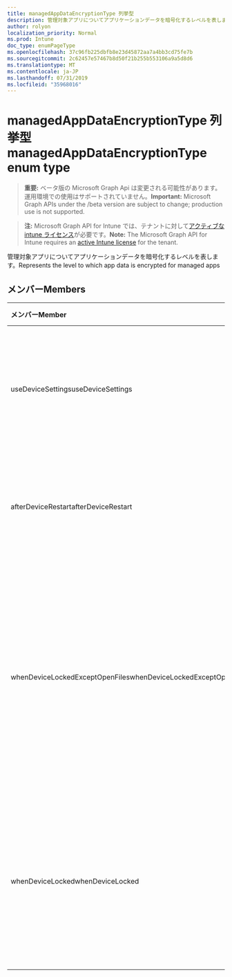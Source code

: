 ```yaml
---
title: managedAppDataEncryptionType 列挙型
description: 管理対象アプリについてアプリケーションデータを暗号化するレベルを表します。
author: rolyon
localization_priority: Normal
ms.prod: Intune
doc_type: enumPageType
ms.openlocfilehash: 37c96fb225dbfb8e23d45872aa7a4bb3cd75fe7b
ms.sourcegitcommit: 2c62457e57467b8d50f21b255b553106a9a5d8d6
ms.translationtype: MT
ms.contentlocale: ja-JP
ms.lasthandoff: 07/31/2019
ms.locfileid: "35968016"
---
```

# <a name="managedappdataencryptiontype-enum-type"></a><span data-ttu-id="5d823-103">managedAppDataEncryptionType 列挙型</span><span class="sxs-lookup"><span data-stu-id="5d823-103">managedAppDataEncryptionType enum type</span></span>

> <span data-ttu-id="5d823-104">**重要:** ベータ版の Microsoft Graph Api は変更される可能性があります。運用環境での使用はサポートされていません。</span><span class="sxs-lookup"><span data-stu-id="5d823-104">**Important:** Microsoft Graph APIs under the /beta version are subject to change; production use is not supported.</span></span>

> <span data-ttu-id="5d823-105">**注:** Microsoft Graph API for Intune では、テナントに対して[アクティブな intune ライセンス](https://go.microsoft.com/fwlink/?linkid=839381)が必要です。</span><span class="sxs-lookup"><span data-stu-id="5d823-105">**Note:** The Microsoft Graph API for Intune requires an [active Intune license](https://go.microsoft.com/fwlink/?linkid=839381) for the tenant.</span></span>

<span data-ttu-id="5d823-106">管理対象アプリについてアプリケーションデータを暗号化するレベルを表します。</span><span class="sxs-lookup"><span data-stu-id="5d823-106">Represents the level to which app data is encrypted for managed apps</span></span>

## <a name="members"></a><span data-ttu-id="5d823-107">メンバー</span><span class="sxs-lookup"><span data-stu-id="5d823-107">Members</span></span>
|<span data-ttu-id="5d823-108">メンバー</span><span class="sxs-lookup"><span data-stu-id="5d823-108">Member</span></span>|<span data-ttu-id="5d823-109">値</span><span class="sxs-lookup"><span data-stu-id="5d823-109">Value</span></span>|<span data-ttu-id="5d823-110">説明</span><span class="sxs-lookup"><span data-stu-id="5d823-110">Description</span></span>|
|:---|:---|:---|
|<span data-ttu-id="5d823-111">useDeviceSettings</span><span class="sxs-lookup"><span data-stu-id="5d823-111">useDeviceSettings</span></span>|<span data-ttu-id="5d823-112">.0</span><span class="sxs-lookup"><span data-stu-id="5d823-112">0</span></span>|<span data-ttu-id="5d823-113">アプリデータは、デバイスの既定の設定に基づいて暗号化されます。</span><span class="sxs-lookup"><span data-stu-id="5d823-113">App data is encrypted based on the default settings on the device.</span></span>|
|<span data-ttu-id="5d823-114">afterDeviceRestart</span><span class="sxs-lookup"><span data-stu-id="5d823-114">afterDeviceRestart</span></span>|<span data-ttu-id="5d823-115">1-d</span><span class="sxs-lookup"><span data-stu-id="5d823-115">1</span></span>|<span data-ttu-id="5d823-116">アプリのデータは、デバイスの再起動時に暗号化されます。</span><span class="sxs-lookup"><span data-stu-id="5d823-116">App data is encrypted when the device is restarted.</span></span>|
|<span data-ttu-id="5d823-117">whenDeviceLockedExceptOpenFiles</span><span class="sxs-lookup"><span data-stu-id="5d823-117">whenDeviceLockedExceptOpenFiles</span></span>|<span data-ttu-id="5d823-118">pbm-2</span><span class="sxs-lookup"><span data-stu-id="5d823-118">2</span></span>|<span data-ttu-id="5d823-119">このポリシーに関連付けられたアプリデータは、開いているファイル内のデータを除き、デバイスがロックされたときに暗号化されます。</span><span class="sxs-lookup"><span data-stu-id="5d823-119">App data associated with this policy is encrypted when the device is locked, except data in files that are open</span></span>|
|<span data-ttu-id="5d823-120">whenDeviceLocked</span><span class="sxs-lookup"><span data-stu-id="5d823-120">whenDeviceLocked</span></span>|<span data-ttu-id="5d823-121">1/3</span><span class="sxs-lookup"><span data-stu-id="5d823-121">3</span></span>|<span data-ttu-id="5d823-122">デバイスがロックされている場合、このポリシーに関連付けられているアプリデータは暗号化されます。</span><span class="sxs-lookup"><span data-stu-id="5d823-122">App data associated with this policy is encrypted when the device is locked</span></span>|





